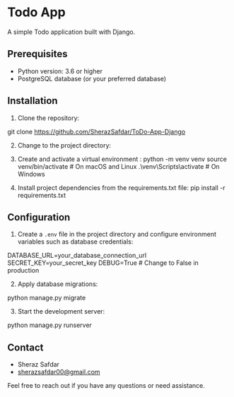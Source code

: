 # Todo App

A simple Todo application built with Django.

## Prerequisites

- Python version: 3.6 or higher
- PostgreSQL database (or your preferred database)

## Installation

1. Clone the repository:

git clone https://github.com/SherazSafdar/ToDo-App-Django


2. Change to the project directory:


3. Create and activate a virtual environment :
python -m venv venv
source venv/bin/activate # On macOS and Linux
.\venv\Scripts\activate # On Windows


4. Install project dependencies from the requirements.txt file:
pip install -r requirements.txt


## Configuration

1. Create a `.env` file in the project directory and configure environment variables such as database credentials:

DATABASE_URL=your_database_connection_url
SECRET_KEY=your_secret_key
DEBUG=True # Change to False in production


2. Apply database migrations:

python manage.py migrate


3. Start the development server:

python manage.py runserver

## Contact

- Sheraz Safdar
- sherazsafdar00@gmail.com

Feel free to reach out if you have any questions or need assistance.


